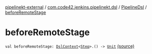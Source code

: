 [pipelinekt-external](../../index.md) / [com.code42.jenkins.pipelinekt.dsl](../index.md) / [PipelineDsl](index.md) / [beforeRemoteStage](./before-remote-stage.md)

# beforeRemoteStage

`val beforeRemoteStage: `[`DslContext`](../-dsl-context/index.md)`<`[`Step`](../../com.code42.jenkins.pipelinekt.core.step/-step/index.md)`>.() -> `[`Unit`](https://kotlinlang.org/api/latest/jvm/stdlib/kotlin/-unit/index.html) [(source)](https://github.com/code42/pipelinekt/tree/master/dsl/src/main/kotlin/com/code42/jenkins/pipelinekt/dsl/PipelineDsl.kt#L47)